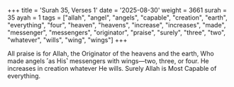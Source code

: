 +++
title = 'Surah 35, Verses 1'
date = '2025-08-30'
weight = 3661
surah = 35
ayah = 1
tags = ["allah", "angel", "angels", "capable", "creation", "earth", "everything", "four", "heaven", "heavens", "increase", "increases", "made", "messenger", "messengers", "originator", "praise", "surely", "three", "two", "whatever", "wills", "wing", "wings"]
+++

All praise is for Allah, the Originator of the heavens and the earth, Who made angels ˹as His˺ messengers with wings—two, three, or four. He increases in creation whatever He wills. Surely Allah is Most Capable of everything.
